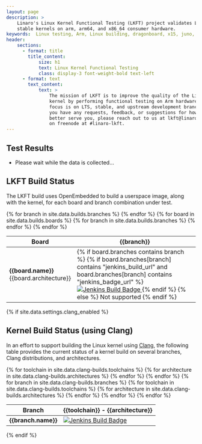 ```yaml
---
layout: page
description: >
    Linaro's Linux Kernel Functional Testing (LKFT) project validates Linux
    stable kernels on arm, arm64, and x86_64 consumer hardware.
keywords:  Linux testing, Arm, Linux building, dragonboard, x15, juno, hikey, aarch64, arm32
header:
    sections:
      - format: title
        title_content:
            size: h1
            text: Linux Kernel Functional Testing
            class: display-3 font-weight-bold text-left
      - format: text
        text_content:
            text: >
                The mission of LKFT is to improve the quality of the Linux
                kernel by performing functional testing on Arm hardware. Our
                focus is on LTS, stable, and upstream development branches. If
                you have any requests, feedback, or suggestions for how we can
                better serve you, please reach out to us at lkft@linaro.org or
                on freenode at #linaro-lkft.
---
```

## Test Results
<div id="modals_container"></div>
<div class="row" id="test_results">
<div class="col-12">
<ul class="list-group mt-3 mb-4" id="project_list">
<li class="list-group-item d-flex flex-column justify-content-sm-around align-items-center ">
 <div class="d-block w-100">
<div class="progress">
<div id="project_load_progress" class="progress-bar  progress-bar-striped progress-bar-animated" role="progressbar" aria-valuenow="0" aria-valuemin="0" aria-valuemax="100">
</div>
</div>
</div>
<p>Please wait while the data is collected...</p>
</li>
</ul>
</div>
</div>

## LKFT Build Status

The LKFT build uses OpenEmbedded to build a userspace image, along with the
kernel, for each board and branch combination under test.
<table class="table table-responsive table-boards">
<thead><tr>
<th>Board</th>
{% for branch in site.data.builds.branches %}
    <th>{{branch}}</th>
{% endfor %}
</tr></thead>
<tbody>
{% for board in site.data.builds.boards %}
    <tr>
        <td>
            <strong>{{board.name}}</strong>
            <br />
            {{board.architecture}}
        </td>
        {% for branch in site.data.builds.branches %}
            <td>
                {% if board.branches contains branch %}
                    {% if board.branches[branch] contains "jenkins_build_url" and
                          board.branches[branch] contains "jenkins_badge_url" %}
                        <a href="{{board.branches[branch].jenkins_build_url}}">
                            <img src="{{board.branches[branch].jenkins_badge_url}}"
                            alt="Jenkins Build Badge" />
                        </a>
                    {% endif %}
                {% else %}
                    Not supported
                {% endif %}
            </td>
        {% endfor %}
    </tr>
{% endfor %}
</tbody>
</table>

{% if site.data.settings.clang_enabled %}
## Kernel Build Status (using Clang)
In an effort to support building the Linux kernel using <a
href="https://clang.llvm.org/">Clang</a>, the following table provides the
current status of a kernel build on several branches, Clang distributions, and
architectures.
<table class="table-responsive table-boards">
<thead>
  <tr>
    <th>Branch</th>
    {% for toolchain in site.data.clang-builds.toolchains %}
      {% for architecture in site.data.clang-builds.architectures %}
        <th>{{toolchain}} - {{architecture}}</th>
      {% endfor %}
    {% endfor %}
  </tr>
</thead>
<tbody>
{% for branch in site.data.clang-builds.branches %}
  <tr>
    <td>
      <strong>{{branch.name}}</strong>
    </td>
    {% for toolchain in site.data.clang-builds.toolchains %}
      {% for architecture in site.data.clang-builds.architectures %}
        <td>
          <a href="{{branch[toolchain][architecture].jenkins_build_url}}">
            <img src="{{branch[toolchain][architecture].jenkins_badge_url}}"
            alt="Jenkins Build Badge" />
          </a>
        </td>
      {% endfor %}
    {% endfor %}
  </tr>
{% endfor %}
</tbody>
</table>
{% endif %}
